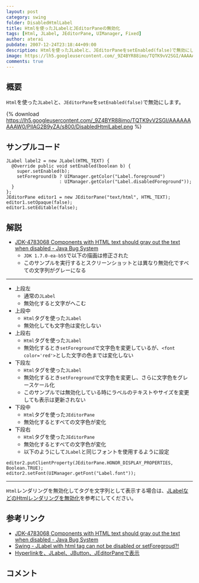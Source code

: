 ```yaml
---
layout: post
category: swing
folder: DisabledHtmlLabel
title: Htmlを使ったJLabelとJEditorPaneの無効化
tags: [Html, JLabel, JEditorPane, UIManager, Fixed]
author: aterai
pubdate: 2007-12-24T23:18:44+09:00
description: Htmlを使ったJLabelと、JEditorPaneをsetEnabled(false)で無効にします。
image: https://lh5.googleusercontent.com/_9Z4BYR88imo/TQTK9vV2SGI/AAAAAAAAAW0/PIlAG2B9yZA/s800/DisabledHtmlLabel.png
comments: true
---
```

## 概要
`Html`を使った`JLabel`と、`JEditorPane`を`setEnabled(false)`で無効にします。

{% download https://lh5.googleusercontent.com/_9Z4BYR88imo/TQTK9vV2SGI/AAAAAAAAAW0/PIlAG2B9yZA/s800/DisabledHtmlLabel.png %}

## サンプルコード
<pre class="prettyprint"><code>JLabel label2 = new JLabel(HTML_TEXT) {
  @Override public void setEnabled(boolean b) {
    super.setEnabled(b);
    setForeground(b ? UIManager.getColor("Label.foreground")
                    : UIManager.getColor("Label.disabledForeground"));
  }
};
JEditorPane editor1 = new JEditorPane("text/html", HTML_TEXT);
editor1.setOpaque(false);
editor1.setEditable(false);
</code></pre>

## 解説
- [JDK-4783068 Components with HTML text should gray out the text when disabled - Java Bug System](https://bugs.openjdk.java.net/browse/JDK-4783068)
    - `JDK 1.7.0-ea-b55`で以下の描画は修正された
    - このサンプルを実行するとスクリーンショットとは異なり無効化ですべての文字列がグレーになる

<!-- dummy comment line for breaking list -->

- - - -
- 上段左
    - 通常の`JLabel`
    - 無効化すると文字がへこむ
- 上段中
    - `Html`タグを使った`JLabel`
    - 無効化しても文字色は変化しない
- 上段右
    - `Html`タグを使った`JLabel`
    - 無効化するとき`setForeground`で文字色を変更しているが、`<font color='red'>`とした文字の色までは変化しない
- 下段左
    - `Html`タグを使った`JLabel`
    - 無効化するとき`setForeground`で文字色を変更し、さらに文字色をグレースケール化
    - このサンプルでは無効化している時にラベルのテキストやサイズを変更しても表示は更新されない
- 下段中
    - `Html`タグを使った`JEditorPane`
    - 無効化するとすべての文字色が変化
- 下段右
    - `Html`タグを使った`JEditorPane`
    - 無効化するとすべての文字色が変化
    - 以下のようにして`JLabel`と同じフォントを使用するように設定

<!-- dummy comment line for breaking list -->

<pre class="prettyprint"><code>editor2.putClientProperty(JEditorPane.HONOR_DISPLAY_PROPERTIES, Boolean.TRUE);
editor2.setFont(UIManager.getFont("Label.font"));
</code></pre>

- - - -
`Html`レンダリングを無効化してタグを文字列として表示する場合は、[JLabelなどのHtmlレンダリングを無効化](https://ateraimemo.com/Swing/HtmlDisable.html)を参考にしてください。

## 参考リンク
- [JDK-4783068 Components with HTML text should gray out the text when disabled - Java Bug System](https://bugs.openjdk.java.net/browse/JDK-4783068)
- [Swing - JLabel with html tag can not be disabled or setForegroud?!](https://community.oracle.com/thread/1377943)
- [Hyperlinkを、JLabel、JButton、JEditorPaneで表示](https://ateraimemo.com/Swing/HyperlinkLabel.html)

<!-- dummy comment line for breaking list -->

## コメント

